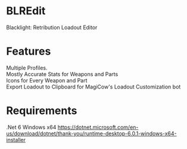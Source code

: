 # BLREdit
Blacklight: Retribution Loadout Editor

# Features
Multiple Profiles. <br>
Mostly Accurate Stats for Weapons and Parts <br>
Icons for Every Weapon and Part <br>
Export Loadout to Clipboard for MagiCow's Loadout Customization bot

# Requirements
.Net 6 Windows x64 https://dotnet.microsoft.com/en-us/download/dotnet/thank-you/runtime-desktop-6.0.1-windows-x64-installer

